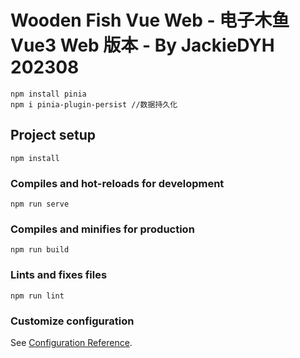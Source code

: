 # Wooden Fish Vue Web - 电子木鱼 Vue3 Web 版本 - By JackieDYH 202308

```
npm install pinia
npm i pinia-plugin-persist //数据持久化
```

## Project setup

```
npm install
```

### Compiles and hot-reloads for development

```
npm run serve
```

### Compiles and minifies for production

```
npm run build
```

### Lints and fixes files

```
npm run lint
```

### Customize configuration

See [Configuration Reference](https://cli.vuejs.org/config/).
